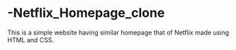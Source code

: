 # -Netflix_Homepage_clone
This is a simple website having similar homepage
that of Netflix made using HTML and
CSS.
